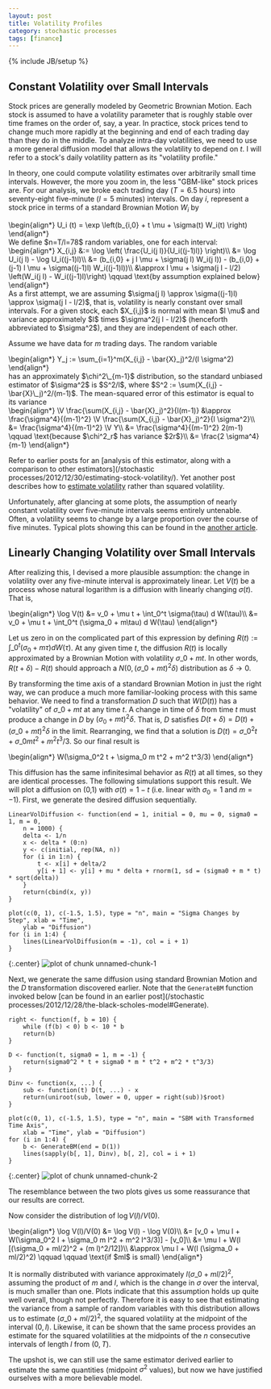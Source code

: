```yaml
---
layout: post
title: Volatility Profiles
category: stochastic processes
tags: [finance]
---
```

{% include JB/setup %}


## Constant Volatility over Small Intervals

Stock prices are generally modeled by Geometric Brownian Motion. Each stock is assumed to have a volatility parameter that is roughly stable over time frames on the order of, say, a year. In practice, stock prices tend to change much more rapidly at the beginning and end of each trading day than they do in the middle. To analyze intra-day volatilities, we need to use a more general diffusion model that allows the volatility to depend on $t$. I will refer to a stock's daily volatility pattern as its "volatility profile."

In theory, one could compute volatility estimates over arbitrarily small time intervals. However, the more you zoom in, the less "GBM-like" stock prices are. For our analysis, we broke each trading day ($T=6.5$ hours) into seventy-eight five-minute ($l=5$ minutes) intervals. On day $i$, represent a stock price in terms of a standard Brownian Motion $W_i$ by

<div>\begin{align*}
U_i (t) = \exp \left(b_{i,0} + t \mu + \sigma(t) W_i(t) \right)
\end{align*}</div>
We define $n=T/l=78$ random variables, one for each interval:

<div>\begin{align*}
X_{i,j} &:= \log \left( \frac{U_i(j l)}{U_i((j-1)l)} \right)\\
 &= \log U_i(j l) - \log U_i((j-1)l)\\
 &= (b_{i,0} + j l \mu + \sigma(j l) W_i(j l)) - (b_{i,0} + (j-1) l \mu + \sigma((j-1)l) W_i((j-1)l))\\
 &\approx l \mu + \sigma(j l - l/2) \left(W_i(j l) - W_i((j-1)l)\right) \qquad \text{by assumption explained below}
\end{align*}</div>
As a first attempt, we are assuming $\sigma(j l) \approx \sigma((j-1)l) \approx \sigma(j l - l/2)$, that is, volatility is nearly constant over small intervals. For a given stock, each $X_{i,j}$ is normal with mean $l \mu$ and variance approximately $l$ times $\sigma^2(j l - l/2)$ (henceforth abbreviated to $\sigma^2$), and they are independent of each other.

Assume we have data for $m$ trading days. The random variable

<div>\begin{align*}
Y_j := \sum_{i=1}^m(X_{i,j} - \bar{X}_j)^2/(l \sigma^2)
\end{align*}</div>
has an approximately $\chi^2\_{m-1}$ distribution, so the standard unbiased estimator of $\sigma^2$ is $S^2/l$, where $S^2 := \sum(X_{i,j} - \bar{X}\_j)^2/(m-1)$. The mean-squared error of this estimator is equal to its variance
<div style='visibility: hidden; height: 0;'>$\newcommand{\V}{\text{Var}}$</div>

<div>\begin{align*}
\V \frac{\sum(X_{i,j} - \bar{X}_j)^2}{l(m-1)} &\approx \frac{\sigma^4}{(m-1)^2} \V \frac{\sum(X_{i,j} - \bar{X}_j)^2}{l \sigma^2}\\
 &= \frac{\sigma^4}{(m-1)^2} \V Y\\
 &= \frac{\sigma^4}{(m-1)^2} 2(m-1) \qquad \text{because $\chi^2_r$ has variance $2r$}\\
 &= \frac{2 \sigma^4}{m-1}
\end{align*}</div>

Refer to earlier posts for an [analysis of this estimator, along with a comparison to other estimators](/stochastic processes/2012/12/30/estimating-stock-volatility/). Yet another post describes how to [estimate volatility](/inference/2012/12/29/an-unbiased-estimator-for-normal-standard-deviation/) rather than squared volatility.

Unfortunately, after glancing at some plots, the assumption of nearly constant volatility over five-minute intervals seems entirely untenable. Often, a volatility seems to change by a large proportion over the course of five minutes. Typical plots showing this can be found in the [another article](/tutorial/2013/01/14/single-stock-circuit-breakers/).


## Linearly Changing Volatility over Small Intervals

After realizing this, I devised a more plausible assumption: the change in volatility over any five-minute interval is approximately linear. Let $V(t)$ be a process whose natural logarithm is a diffusion with linearly changing $\sigma(t)$. That is,

<div>\begin{align*}
\log V(t) &= v_0 + \mu t + \int_0^t \sigma(\tau) d W(\tau)\\
 &= v_0 + \mu t + \int_0^t (\sigma_0 + m\tau) d W(\tau)
\end{align*}</div>

Let us zero in on the complicated part of this expression by defining $R(t) := \int\_0^t (\sigma_0 + m\tau) d W(\tau)$. At any given time $t$, the diffusion $R(t)$ is locally approximated by a Brownian Motion with volatility $\sigma\_0 + mt$. In other words, $R(t+\delta) - R(t)$ should approach a $N(0, (\sigma\_0 + mt)^2 \delta)$ distribution as $\delta \rightarrow 0$.

By transforming the time axis of a standard Brownian Motion in just the right way, we can produce a much more familiar-looking process with this same behavior. We need to find a transformation $D$ such that $W(D(t))$ has a "volatility" of $\sigma\_0 + mt$ at any time $t$. A change in time of $\delta$ from time $t$ must produce a change in $D$ by $(\sigma_0 + mt)^2 \delta$. That is, $D$ satisfies $D(t+\delta) = D(t) + (\sigma\_0 + mt)^2 \delta$ in the limit. Rearranging, we find that a solution is $D(t) = \sigma\_0^2 t + \sigma\_0 m t^2 + m^2 t^3/3$. So our final result is

<div>\begin{align*}
W(\sigma_0^2 t + \sigma_0 m t^2 + m^2 t^3/3)
\end{align*}</div>

This diffusion has the same infinitesimal behavior as $R(t)$ at all times, so they are identical processes. The following simulations support this result. We will plot a diffusion on (0,1) with $\sigma(t) = 1-t$ (i.e. linear with $\sigma_0=1$ and $m=-1$). First, we generate the desired diffusion sequentially.


    LinearVolDiffusion <- function(end = 1, initial = 0, mu = 0, sigma0 = 1, m = 0, 
        n = 1000) {
        delta <- 1/n
        x <- delta * (0:n)
        y <- c(initial, rep(NA, n))
        for (i in 1:n) {
            t <- x[i] + delta/2
            y[i + 1] <- y[i] + mu * delta + rnorm(1, sd = (sigma0 + m * t) * sqrt(delta))
        }
        return(cbind(x, y))
    }
    
    plot(c(0, 1), c(-1.5, 1.5), type = "n", main = "Sigma Changes by Step", xlab = "Time", 
        ylab = "Diffusion")
    for (i in 1:4) {
        lines(LinearVolDiffusion(m = -1), col = i + 1)
    }


{:.center}
![plot of chunk unnamed-chunk-1](/static/2013-01-08-volatility-profiles/unnamed-chunk-1.png) 


Next, we generate the same diffusion using standard Brownian Motion and the $D$ transformation discovered earlier. Note that the `GenerateBM` function invoked below [can be found in an earlier post](/stochastic processes/2012/12/28/the-black-scholes-model#Generate).


    right <- function(f, b = 10) {
        while (f(b) < 0) b <- 10 * b
        return(b)
    }
    
    D <- function(t, sigma0 = 1, m = -1) {
        return(sigma0^2 * t + sigma0 * m * t^2 + m^2 * t^3/3)
    }
    
    Dinv <- function(x, ...) {
        sub <- function(t) D(t, ...) - x
        return(uniroot(sub, lower = 0, upper = right(sub))$root)
    }
    
    plot(c(0, 1), c(-1.5, 1.5), type = "n", main = "SBM with Transformed Time Axis", 
        xlab = "Time", ylab = "Diffusion")
    for (i in 1:4) {
        b <- GenerateBM(end = D(1))
        lines(sapply(b[, 1], Dinv), b[, 2], col = i + 1)
    }


{:.center}
![plot of chunk unnamed-chunk-2](/static/2013-01-08-volatility-profiles/unnamed-chunk-2.png) 


The resemblance between the two plots gives us some reassurance that our results are correct.

Now consider the distribution of $\log V(l)/V(0)$.

<div>\begin{align*}
\log V(l)/V(0) &= \log V(l) - \log V(0)\\
 &= [v_0 + \mu l + W(\sigma_0^2 l + \sigma_0 m l^2 + m^2 l^3/3)] - [v_0]\\
 &= \mu l + W(l [(\sigma_0 + ml/2)^2 + (m l)^2/12])\\
 &\approx \mu l + W(l (\sigma_0 + ml/2)^2) \qquad \qquad \text{if $ml$ is small}
\end{align*}</div>

It is normally distributed with variance approximately $l (\sigma\_0 + ml/2)^2$, assuming the product of $m$ and $l$, which is the change in $\sigma$ over the interval, is much smaller than one. Plots indicate that this assumption holds up quite well overall, though not perfectly. Therefore it is easy to see that estimating the variance from a sample of random variables with this distribution allows us to estimate $(\sigma\_0 + ml/2)^2$, the squared volatility at the midpoint of the interval $(0,l)$. Likewise, it can be shown that the same process provides an estimate for the squared volatilities at the midpoints of the $n$ consecutive intervals of length $l$ from $(0,T)$.

The upshot is, we can still use the same estimator derived earlier to estimate the same quantities (midpoint $\sigma^2$ values), but now we have justified ourselves with a more believable model.

